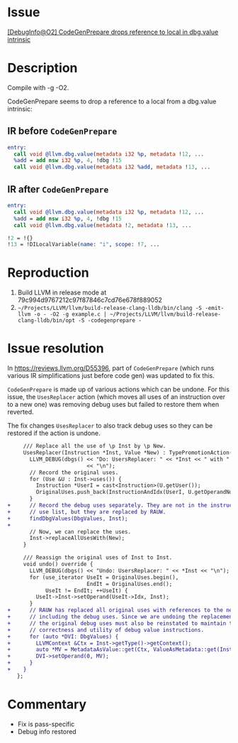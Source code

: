 # Issue

[[DebugInfo@O2] CodeGenPrepare drops reference to local in dbg.value intrinsic](https://github.com/llvm/llvm-project/issues/39192)

# Description

Compile with -g -O2.

CodeGenPrepare seems to drop a reference to a local from a dbg.value
intrinsic:

## IR before `CodeGenPrepare`

```llvm
entry:
  call void @llvm.dbg.value(metadata i32 %p, metadata !12, ...
  %add = add nsw i32 %p, 4, !dbg !15
  call void @llvm.dbg.value(metadata i32 %add, metadata !13, ...
```

## IR after `CodeGenPrepare`

```llvm
entry:
  call void @llvm.dbg.value(metadata i32 %p, metadata !12, ...
  %add = add nsw i32 %p, 4, !dbg !15
  call void @llvm.dbg.value(metadata !2, metadata !13, ...

!2 = !{}
!13 = !DILocalVariable(name: "i", scope: !7, ...
```

# Reproduction

1. Build LLVM in release mode at 79c994d9767212c97f87846c7cd76e678f889052
2. `~/Projects/LLVM/llvm/build-release-clang-lldb/bin/clang -S -emit-llvm -o - -O2 -g example.c | ~/Projects/LLVM/llvm/build-release-clang-lldb/bin/opt -S -codegenprepare -`

# Issue resolution

In https://reviews.llvm.org/D55396, part of `CodeGenPrepare` (which runs various
IR simplifications just before code gen) was updated to fix this.

`CodeGenPrepare` is made up of various actions which can be undone. For this
issue, the `UsesReplacer` action (which moves all uses of an instruction over to
a new one) was removing debug uses but failed to restore them when reverted.

The fix changes `UsesReplacer` to also track debug uses so they can be restored
if the action is undone.

```diff
     /// Replace all the use of \p Inst by \p New.
     UsesReplacer(Instruction *Inst, Value *New) : TypePromotionAction(Inst) {
       LLVM_DEBUG(dbgs() << "Do: UsersReplacer: " << *Inst << " with " << *New
                         << "\n");
       // Record the original uses.
       for (Use &U : Inst->uses()) {
         Instruction *UserI = cast<Instruction>(U.getUser());
         OriginalUses.push_back(InstructionAndIdx(UserI, U.getOperandNo()));
       }
+      // Record the debug uses separately. They are not in the instruction's
+      // use list, but they are replaced by RAUW.
+      findDbgValues(DbgValues, Inst);
+
       // Now, we can replace the uses.
       Inst->replaceAllUsesWith(New);
     }

     /// Reassign the original uses of Inst to Inst.
     void undo() override {
       LLVM_DEBUG(dbgs() << "Undo: UsersReplacer: " << *Inst << "\n");
       for (use_iterator UseIt = OriginalUses.begin(),
                         EndIt = OriginalUses.end();
            UseIt != EndIt; ++UseIt) {
         UseIt->Inst->setOperand(UseIt->Idx, Inst);
       }
+      // RAUW has replaced all original uses with references to the new value,
+      // including the debug uses. Since we are undoing the replacements,
+      // the original debug uses must also be reinstated to maintain the
+      // correctness and utility of debug value instructions.
+      for (auto *DVI: DbgValues) {
+        LLVMContext &Ctx = Inst->getType()->getContext();
+        auto *MV = MetadataAsValue::get(Ctx, ValueAsMetadata::get(Inst));
+        DVI->setOperand(0, MV);
+      }
+    }
   };
```

# Commentary

* Fix is pass-specific
* Debug info restored
